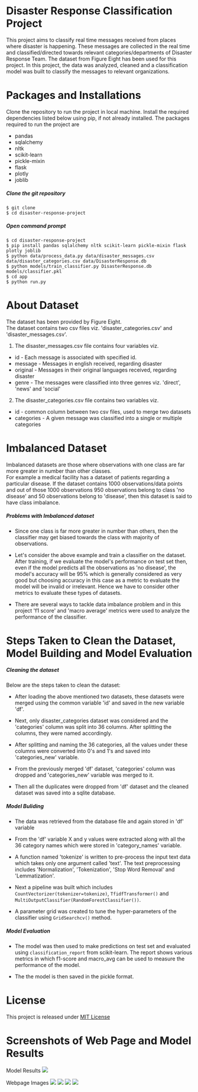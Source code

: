 # **Disaster Response Classification Project**
This project aims to classify real time messages received from places where disaster is happening. These messages are collected in the real time and classified/directed towards relevant categories/departments of Disaster Response Team. The dataset from Figure Eight has been used for this project.
In this project, the data was analyzed, cleaned and a classification model was built to classify the messages to relevant organizations.

# **Packages and Installations**
Clone the repository to run the project in local machine. Install the required dependencies listed below using pip, if not already installed.
The packages required to run the project are
- pandas
- sqlalchemy
- nltk
- scikit-learn
- pickle-mixin
- flask
- plotly
- joblib

##### Clone the git repository
`$ git clone`  
`$ cd disaster-response-project`  

##### Open command prompt  
`$ cd disaster-response-project`  
`$ pip install pandas sqlalchemy nltk scikit-learn pickle-mixin flask plotly joblib`  
`$ python data/process_data.py data/disaster_messages.csv data/disaster_categories.csv data/DisasterResponse.db`  
`$ python models/train_classifier.py DisasterResponse.db models/classifier.pkl`  
`$ cd app`  
`$ python run.py`  



# **About Dataset**  
The dataset has been provided by Figure Eight.  
The dataset contains two csv files viz. 'disaster_categories.csv' and 'disaster_messages.csv'.   
1. The disaster_messages.csv file contains four variables viz.
- id - Each message is associated with specified id.
- message - Messages in english received, regarding disaster
- original - Messages in their original languages received, regarding disaster  
- genre - The messages were classified into three genres viz. 'direct', 'news' and 'social'  

2. The disaster_categories.csv file contains two variables viz.
- id - common column between two csv files, used to merge two datasets
- categories - A given message was classified into a single or multiple categories  

# **Imbalanced Dataset**  
Imbalanced datasets are those where observations with one class are far more greater in number than other classes.  
For example a medical facility has a dataset of patients regarding a particular disease. If the dataset contains 1000 observations/data points and out of those 1000 observations 950 observations belong to class 'no disease' and 50 observations belong to 'disease', then this dataset is said to have class imbalance.  
##### Problems with Imbalanced dataset
- Since one class is far more greater in number than others, then the classifier may get biased towards the class with majority of observations.

- Let's consider the above example and train a classifier on the dataset. After training, if we evaluate the model's performance on test set then, even if the model predicts all the observations as 'no disease', the model's accuracy will be 95% which is generally considered as very good but choosing accuracy in this case as a metric to evaluate the model will be invalid or irrelevant.
Hence we have to consider other metrics to evaluate these types of datasets.

- There are several ways to tackle data imbalance problem and in this project 'f1 score' and 'macro average' metrics were used to analyze the performance of the classifier.

# **Steps Taken to Clean the Dataset, Model Building and Model Evaluation**

##### Cleaning the dataset
Below are the steps taken to clean the dataset:
- After loading the above mentioned two datasets, these datasets were merged using the common variable 'id' and saved in the new variable 'df'.

- Next, only disaster_categories dataset was considered and the 'categories' column was split into 36 columns. After splitting the columns, they were named accordingly.  
- After splitting and naming the 36 categories, all the values under these columns were converted into 0's and 1's and saved into 'categories_new' variable.
- From the previously merged 'df' dataset, 'categories' column was dropped and 'categories_new' variable was merged to it.
- Then all the duplicates were dropped from 'df' dataset and the cleaned dataset was saved into a sqlite database.

##### Model Buliding
- The data was retrieved from the database file and again stored in 'df' variable

- From the 'df' variable X and y values were extracted along with all the 36 category names which were stored in 'category_names' variable.
- A function named 'tokenize' is written to pre-process the input text data which takes only one argument called 'text'. The text preprocessing includes 'Normalization', 'Tokenization', 'Stop Word Removal' and 'Lemmatization'.
- Next a pipeline was built which includes `CountVectorizer(tokenizer=tokenize)`, `TfidfTransformer()` and `MultiOutputClassifier(RandomForestClassifier())`.
- A parameter grid was created to tune the hyper-parameters of the classifier using `GridSearchcv()` method.

##### Model Evaluation
- The model was then used to make predictions on test set and evaluated using `classification_report` from scikit-learn. The report shows various metrics in which f1-score and macro_avg can be used to measure the performance of the model.

- The the model is then saved in the pickle format.

# **License**

This project is released under [MIT License](https://choosealicense.com/licenses/mit/)

# **Screenshots of Web Page and Model Results**  

Model Results
![](pictures/model_result.png)

Webpage Images
![](pictures/webpage_1.png)
![](pictures/webpage_2.png)
![](pictures/webpage_3.png)
![](pictures/webpage_4.png)
